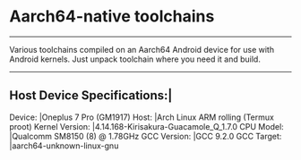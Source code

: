 # Aarch64-native toolchains
-------------


Various toolchains compiled on an Aarch64 Android device for use with Android kernels. Just unpack toolchain where you need it and build.


--------------
Host Device Specifications:|
--------------
Device: |Oneplus 7 Pro (GM1917)
Host: |Arch Linux ARM rolling (Termux proot)
Kernel Version: |4.14.168-Kirisakura-Guacamole_Q_1.7.0
CPU Model: |Qualcomm SM8150 (8) @ 1.78GHz
GCC Version: |GCC 9.2.0
GCC Target: |aarch64-unknown-linux-gnu
